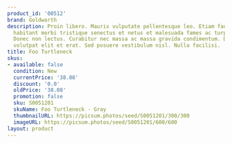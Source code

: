 ```yaml
---
product_id: '00512'
brand: Goldworth
description: Proin libero. Mauris vulputate pellentesque leo. Etiam faucibus. Pellentesque
  habitant morbi tristique senectus et netus et malesuada fames ac turpis egestas.
  Donec non lectus. Curabitur nec massa ac massa gravida condimentum. Donec ut dolor.Duis
  volutpat elit et erat. Sed posuere vestibulum nisl. Nulla facilisi.
title: Foo Turtleneck
skus:
- available: false
  condition: New
  currentPrice: '38.08'
  discount: '0.0'
  oldPrice: '38.08'
  promotion: false
  sku: S0051201
  skuName: Foo Turtleneck - Gray
  thumbnailURL: https://picsum.photos/seed/S0051201/300/300
  imageURL: https://picsum.photos/seed/S0051201/600/600
layout: product
---
```

